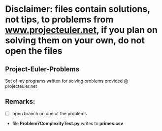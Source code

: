 # Disclaimer: files contain solutions, not tips, to problems from www.projecteuler.net, if you plan on solving them on your own, do not open the files

## Project-Euler-Problems
Set of my programs written for solving problems provided @ projecteuler.net

## Remarks:
- [ ] open branch on one of the problems
- file **Problem7ComplexityTest.py** writes to **primes.csv**
